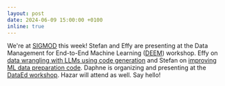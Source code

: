 ```yaml
---
layout: post
date: 2024-06-09 15:00:00 +0100
inline: true
---
```


We're at [SIGMOD](https://2024.sigmod.org) this week! Stefan and Effy are presenting at the Data Management for End-to-End Machine Learning ([DEEM](https://deem-workshop.github.io)) workshop. Effy on [data wrangling with LLMs using code generation](https://dl.acm.org/doi/10.1145/3650203.3663334) and Stefan on [improving ML data preparation code](https://dl.acm.org/doi/10.1145/3650203.3663327). Daphne is organizing and presenting at the [DataEd workshop](https://dataedinitiative.github.io/DataEd24/). Hazar will attend as well. Say hello!